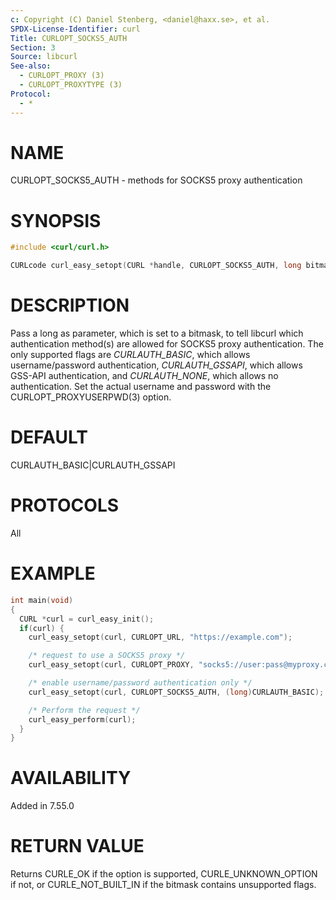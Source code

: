 ```yaml
---
c: Copyright (C) Daniel Stenberg, <daniel@haxx.se>, et al.
SPDX-License-Identifier: curl
Title: CURLOPT_SOCKS5_AUTH
Section: 3
Source: libcurl
See-also:
  - CURLOPT_PROXY (3)
  - CURLOPT_PROXYTYPE (3)
Protocol:
  - *
---
```


# NAME

CURLOPT_SOCKS5_AUTH - methods for SOCKS5 proxy authentication

# SYNOPSIS

~~~c
#include <curl/curl.h>

CURLcode curl_easy_setopt(CURL *handle, CURLOPT_SOCKS5_AUTH, long bitmask);
~~~

# DESCRIPTION

Pass a long as parameter, which is set to a bitmask, to tell libcurl which
authentication method(s) are allowed for SOCKS5 proxy authentication. The only
supported flags are *CURLAUTH_BASIC*, which allows username/password
authentication, *CURLAUTH_GSSAPI*, which allows GSS-API authentication, and
*CURLAUTH_NONE*, which allows no authentication. Set the actual username and
password with the CURLOPT_PROXYUSERPWD(3) option.

# DEFAULT

CURLAUTH_BASIC|CURLAUTH_GSSAPI

# PROTOCOLS

All

# EXAMPLE

~~~c
int main(void)
{
  CURL *curl = curl_easy_init();
  if(curl) {
    curl_easy_setopt(curl, CURLOPT_URL, "https://example.com");

    /* request to use a SOCKS5 proxy */
    curl_easy_setopt(curl, CURLOPT_PROXY, "socks5://user:pass@myproxy.com");

    /* enable username/password authentication only */
    curl_easy_setopt(curl, CURLOPT_SOCKS5_AUTH, (long)CURLAUTH_BASIC);

    /* Perform the request */
    curl_easy_perform(curl);
  }
}
~~~

# AVAILABILITY

Added in 7.55.0

# RETURN VALUE

Returns CURLE_OK if the option is supported, CURLE_UNKNOWN_OPTION if not, or
CURLE_NOT_BUILT_IN if the bitmask contains unsupported flags.
